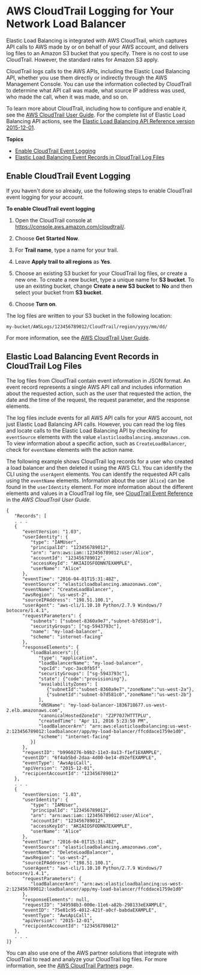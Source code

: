 # AWS CloudTrail Logging for Your Network Load Balancer<a name="load-balancer-cloudtrail-logs"></a>

Elastic Load Balancing is integrated with AWS CloudTrail, which captures API calls to AWS made by or on behalf of your AWS account, and delivers log files to an Amazon S3 bucket that you specify\. There is no cost to use CloudTrail\. However, the standard rates for Amazon S3 apply\.

CloudTrail logs calls to the AWS APIs, including the Elastic Load Balancing API, whether you use them directly or indirectly through the AWS Management Console\. You can use the information collected by CloudTrail to determine what API call was made, what source IP address was used, who made the call, when it was made, and so on\.

To learn more about CloudTrail, including how to configure and enable it, see the [AWS CloudTrail User Guide](http://docs.aws.amazon.com/awscloudtrail/latest/userguide/)\. For the complete list of Elastic Load Balancing API actions, see the [Elastic Load Balancing API Reference version 2015\-12\-01](http://docs.aws.amazon.com/elasticloadbalancing/latest/APIReference/)\.

**Topics**
+ [Enable CloudTrail Event Logging](#enable-cloudtrail-logging)
+ [Elastic Load Balancing Event Records in CloudTrail Log Files](#cloudtrail-event-records)

## Enable CloudTrail Event Logging<a name="enable-cloudtrail-logging"></a>

If you haven't done so already, use the following steps to enable CloudTrail event logging for your account\.

**To enable CloudTrail event logging**

1. Open the CloudTrail console at [https://console\.aws\.amazon\.com/cloudtrail/](https://console.aws.amazon.com/cloudtrail/)\.

1. Choose **Get Started Now**\.

1. For **Trail name**, type a name for your trail\.

1. Leave **Apply trail to all regions** as **Yes**\.

1. Choose an existing S3 bucket for your CloudTrail log files, or create a new one\. To create a new bucket, type a unique name for **S3 bucket**\. To use an existing bucket, change **Create a new S3 bucket** to **No** and then select your bucket from **S3 bucket**\.

1. Choose **Turn on**\.

The log files are written to your S3 bucket in the following location:

```
my-bucket/AWSLogs/123456789012/CloudTrail/region/yyyy/mm/dd/
```

For more information, see the [AWS CloudTrail User Guide](http://docs.aws.amazon.com/awscloudtrail/latest/userguide/)\.

## Elastic Load Balancing Event Records in CloudTrail Log Files<a name="cloudtrail-event-records"></a>

The log files from CloudTrail contain event information in JSON format\. An event record represents a single AWS API call and includes information about the requested action, such as the user that requested the action, the date and the time of the request, the request parameter, and the response elements\.

The log files include events for all AWS API calls for your AWS account, not just Elastic Load Balancing API calls\. However, you can read the log files and locate calls to the Elastic Load Balancing API by checking for `eventSource` elements with the value `elasticloadbalancing.amazonaws.com`\. To view information about a specific action, such as `CreateLoadBalancer`, check for `eventName` elements with the action name\.

The following example shows CloudTrail log records for a user who created a load balancer and then deleted it using the AWS CLI\. You can identify the CLI using the `userAgent` elements\. You can identify the requested API calls using the `eventName` elements\. Information about the user \(`Alice`\) can be found in the `userIdentity` element\. For more information about the different elements and values in a CloudTrail log file, see [CloudTrail Event Reference](http://docs.aws.amazon.com/awscloudtrail/latest/userguide/event_reference_top_level.html) in the *AWS CloudTrail User Guide*\.

```
{
   "Records": [
   . . .
   {
      "eventVersion: "1.03",
      "userIdentity": { 
         "type": "IAMUser",
         "principalId": "123456789012",
         "arn": "arn:aws:iam::123456789012:user/Alice",
         "accountId": "123456789012",
         "accessKeyId": "AKIAIOSFODNN7EXAMPLE",
         "userName": "Alice"
      },
      "eventTime": "2016-04-01T15:31:48Z",
      "eventSource": "elasticloadbalancing.amazonaws.com",
      "eventName": "CreateLoadBalancer",
      "awsRegion": "us-west-2",
      "sourceIPAddress": "198.51.100.1",
      "userAgent": "aws-cli/1.10.10 Python/2.7.9 Windows/7 botocore/1.4.1",
      "requestParameters": {
         "subnets": ["subnet-8360a9e7","subnet-b7d581c0"],
         "securityGroups": ["sg-5943793c"],
         "name": "my-load-balancer",
         "scheme": "internet-facing"
      },
      "responseElements": {
         "loadBalancers":[{
            "type": "application",
            "loadBalancerName": "my-load-balancer",
            "vpcId": "vpc-3ac0fb5f",
            "securityGroups": ["sg-5943793c"],
            "state": {"code":"provisioning"},
            "availabilityZones": [
               {"subnetId":"subnet-8360a9e7","zoneName":"us-west-2a"},
               {"subnetId":"subnet-b7d581c0","zoneName":"us-west-2b"}
            ],
            "dNSName": "my-load-balancer-1836718677.us-west-2.elb.amazonaws.com",
            "canonicalHostedZoneId": "Z2P70J7HTTTPLU",
            "createdTime": "Apr 11, 2016 5:23:50 PM",
            "loadBalancerArn": "arn:aws:elasticloadbalancing:us-west-2:123456789012:loadbalancer/app/my-load-balancer/ffcddace1759e1d0",
            "scheme": "internet-facing"
         }]
      },
      "requestID": "b9960276-b9b2-11e3-8a13-f1ef1EXAMPLE",
      "eventID": "6f4ab5bd-2daa-4d00-be14-d92efEXAMPLE",
      "eventType": "AwsApiCall",
      "apiVersion": "2015-12-01",
      "recipientAccountId": "123456789012"
   },
   . . .
   {
      "eventVersion: "1.03",
      "userIdentity": { 
         "type": "IAMUser",
         "principalId": "123456789012",
         "arn": "arn:aws:iam::123456789012:user/Alice",
         "accountId": "123456789012",
         "accessKeyId": "AKIAIOSFODNN7EXAMPLE",
         "userName": "Alice"
      },
      "eventTime": "2016-04-01T15:31:48Z",
      "eventSource": "elasticloadbalancing.amazonaws.com",
      "eventName": "DeleteLoadBalancer",
      "awsRegion": "us-west-2",
      "sourceIPAddress": "198.51.100.1",
      "userAgent": "aws-cli/1.10.10 Python/2.7.9 Windows/7 botocore/1.4.1",
      "requestParameters": {
         "loadBalancerArn": "arn:aws:elasticloadbalancing:us-west-2:123456789012:loadbalancer/app/my-load-balancer/ffcddace1759e1d0"
      },
      "responseElements": null,
      "requestID": "349598b3-000e-11e6-a82b-298133eEXAMPLE",
      "eventID": "75e81c95-4012-421f-a0cf-babdaEXAMPLE",
      "eventType": "AwsApiCall",
      "apiVersion": "2015-12-01",
      "recipientAccountId": "123456789012"
   },
   . . . 
]}
```

You can also use one of the AWS partner solutions that integrate with CloudTrail to read and analyze your CloudTrail log files\. For more information, see the [AWS CloudTrail Partners](https://aws.amazon.com/cloudtrail/partners/) page\.